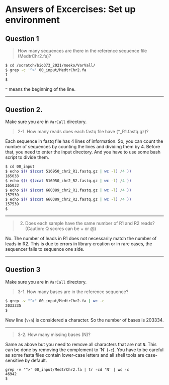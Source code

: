 # Answers of Excercises: Set up environment

## Question 1

> How many sequences are there in the reference sequence file (MedtrChr2.fa)?

```bash
$ cd /scratch/bio373_2021/moeko/VarVall/
$ grep -c '^>' 00_input/MedtrChr2.fa
1
$
```

`^` means the beginning of the line.

* * *

## Question 2.

Make sure you are in `VarCall` directory.

> 2-1. How many reads does each fastq file have (\*\_R1.fastq.gz)?

Each sequence in fastq file has 4 lines of information.
So, you can count the number of sequences by counting the lines and dividing them by 4.
Before that, you need to enter the input directory. And you have to use some bash script to divide them.

```bash
$ cd 00_input
$ echo $(( $(zcat 516950_chr2_R1.fastq.gz | wc -l) /4 ))
165033
$ echo $(( $(zcat 516950_chr2_R2.fastq.gz | wc -l) /4 ))
165033
$ echo $(( $(zcat 660389_chr2_R1.fastq.gz | wc -l) /4 ))
157539
$ echo $(( $(zcat 660389_chr2_R2.fastq.gz | wc -l) /4 ))
157539
$
```


* * *

> 2. Does each sample have the same number of R1 and R2 reads? (Caution: Q scores can be + or @)

No. The number of leads in R1 does not necessarily match the number of leads in R2. This is due to errors in library creation or in rare cases, the sequencer fails to sequence one side.

* * *

## Question 3

Make sure you are in `VarCall` directory.

> 3-1. How many bases are in the reference sequence?

```bash
$ grep -v "^>" 00_input/MedtrChr2.fa | wc -c
2033335
$
```

New line (`\\n`) is considered a character. So the number of bases is 203334.

* * *

> 3-2. How many missing bases (N)?

Same as above but you need to remove all characters that are not `N`. This can be done by removing the complement to 'N' (`-c`). You have to be careful as some fasta files contain lower-case letters and all shell tools are case-sensitive by default.

```shell
grep -v '^>' 00_input/MedtrChr2.fa | tr -cd 'N' | wc -c
46942
$
```
